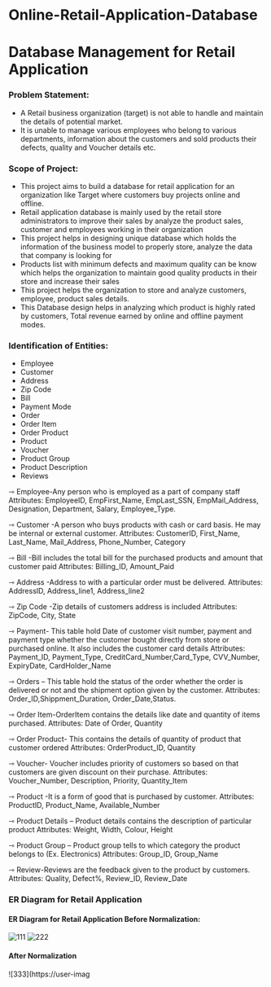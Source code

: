 # Online-Retail-Application-Database
# Database Management for Retail Application
### Problem Statement:
* A Retail business organization (target) is not able to handle and maintain the details of potential market.
* It is unable to manage various employees who belong to various departments, information about the customers and sold products their defects, quality and Voucher details etc.
### Scope of Project: 
*	This project aims to build a database for retail application for an organization like Target where customers buy projects online and offline.
*	Retail application database is mainly used by the retail store administrators to improve their sales by analyze the product sales, customer and employees working in their organization
*	This project helps in designing unique database which holds the information of the business model to properly store, analyze the data that company is looking for  
*	Products list with minimum defects and maximum quality can be know which helps the organization to maintain good quality products in their store and increase their sales
*	This project helps the organization to store and analyze customers, employee, product sales details.
*	This Database design helps in analyzing which product is highly rated by customers, Total revenue earned by online and offline payment modes. 
### Identification of Entities:
* Employee
* Customer
* Address
* Zip Code
* Bill
* Payment Mode
* Order 
* Order Item
* Order Product
* Product 
* Voucher
* Product Group
* Product Description
* Reviews

⇾ Employee-Any person who is employed as a part of company staff
Attributes: EmployeeID, EmpFirst_Name, EmpLast_SSN, EmpMail_Address, Designation, Department, Salary, Employee_Type.

⇾ Customer -A person who buys products with cash or card basis. He may be internal or external customer.
Attributes: CustomerID, First_Name, Last_Name, Mail_Address, Phone_Number, Category

⇾ Bill -Bill includes the total bill for the purchased products and amount that customer paid
Attributes: Billing_ID, Amount_Paid

⇾ Address -Address to with a particular order must be delivered.
Attributes: AddressID, Address_line1, Address_line2

⇾ Zip Code -Zip details of customers address is included 
Attributes: ZipCode, City, State

⇾ Payment- This table hold Date of customer visit number, payment and payment type whether the customer bought directly from store or purchased online. It also includes the customer card details
Attributes: Payment_ID, Payment_Type, CreditCard_Number,Card_Type, CVV_Number, ExpiryDate, CardHolder_Name

⇾ Orders – This table hold the status of the order whether the order is delivered or not and the shipment option given by the customer.
Attributes: Order_ID,Shippment_Duration, Order_Date,Status.

⇾ Order Item-OrderItem contains the details like date and quantity of items purchased.
Attributes: Date of Order, Quantity

⇾ Order Product- This contains the details of quantity of product that customer ordered
Attributes: OrderProduct_ID, Quantity

⇾ Voucher- Voucher includes priority of customers so based on that customers are given discount on their purchase.
Attributes: Voucher_Number, Description, Priority, Quantity_Item

⇾ Product -It is a form of good that is purchased by customer.
Attributes: ProductID, Product_Name, Available_Number

⇾ Product Details – Product details contains the description of particular product
Attributes:  Weight, Width, Colour, Height

⇾ Product Group – Product group tells to which category the product belongs to (Ex. Electronics)
Attributes:  Group_ID, Group_Name

⇾ Review-Reviews are the feedback given to the product by customers.
Attributes: Quality, Defect%, Review_ID, Review_Date

### ER Diagram for Retail Application
#### ER Diagram for Retail Application Before Normalization:
![111](https://user-images.githubusercontent.com/25045759/27304876-866e2f90-550d-11e7-944a-695b7d39b45a.jpg)
![222](https://user-images.githubusercontent.com/25045759/27304877-86769478-550d-11e7-9e25-878464cf6d56.jpg)

#### After Normalization
![333](https://user-imag
